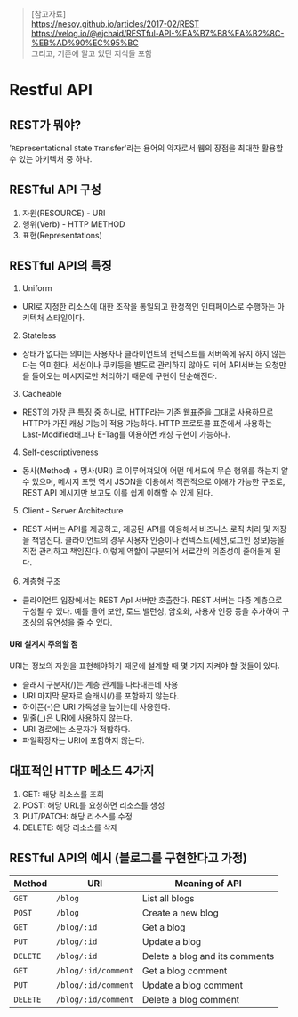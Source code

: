 > [참고자료]  
> https://nesoy.github.io/articles/2017-02/REST  
> https://velog.io/@ejchaid/RESTful-API-%EA%B7%B8%EA%B2%8C-%EB%AD%90%EC%95%BC  
> 그리고, 기존에 알고 있던 지식들 포함    

# Restful API

## REST가 뭐야?
'`RE`presentational `S`tate `T`ransfer'라는 용어의 약자로서 웹의 장점을 최대한 활용할 수 있는 아키텍처 중 하나.

## RESTful API 구성
1. 자원(RESOURCE) - URI
2. 행위(Verb) - HTTP METHOD
3. 표현(Representations)

## RESTful API의 특징
1. Uniform
- URI로 지정한 리소스에 대한 조작을 통일되고 한정적인 인터페이스로 수행하는 아키텍처 스타일이다.

2. Stateless
- 상태가 없다는 의미는 사용자나 클라이언트의 컨텍스트를 서버쪽에 유지 하지 않는다는 의미한다.
세션이나 쿠키등을 별도로 관리하지 않아도 되어 API서버는 요청만을 들어오는 메시지로만 처리하기 때문에 구현이 단순해진다.

3. Cacheable
- REST의 가장 큰 특징 중 하나로, HTTP라는 기존 웹표준을 그대로 사용하므로 HTTP가 가진 캐싱 기능이 적용 가능하다. HTTP 프로토콜 표준에서 사용하는 Last-Modified태그나 E-Tag를 이용하면 캐싱 구현이 가능하다.

4. Self-descriptiveness
- 동사(Method) + 명사(URI) 로 이루어져있어 어떤 메서드에 무슨 행위를 하는지 알 수 있으며, 메시지 포맷 역시 JSON을 이용해서 직관적으로 이해가 가능한 구조로, REST API 메시지만 보고도 이를 쉽게 이해할 수 있게 된다.

5. Client - Server Architecture
- REST 서버는 API를 제공하고, 제공된 API를 이용해서 비즈니스 로직 처리 및 저장을 책임진다.
클라이언트의 경우 사용자 인증이나 컨텍스트(세션,로그인 정보)등을 직접 관리하고 책임진다. 이렇게 역할이 구분되어 서로간의 의존성이 줄어들게 된다.

6. 계층형 구조
- 클라이언트 입장에서는 REST ApI 서버만 호출한다.
REST 서버는 다중 계층으로 구성될 수 있다. 예를 들어 보안, 로드 밸런싱, 암호화, 사용자 인증 등을 추가하여 구조상의 유연성을 줄 수 있다.

#### URI 설계시 주의할 점
URI는 정보의 자원을 표현해야하기 때문에 설계할 때 몇 가지 지켜야 할 것들이 있다.
- 슬래시 구분자(/)는 계층 관계를 나타내는데 사용
- URI 마지막 문자로 슬래시(/)를 포함하지 않는다.
- 하이픈(-)은 URI 가독성을 높이는데 사용한다.
- 밑줄(_)은 URI에 사용하지 않는다.
- URI 경로에는 소문자가 적합하다.
- 파일확장자는 URI에 포함하지 않는다.

## 대표적인 HTTP 메소드 4가지
1. GET: 해당 리소스를 조회
2. POST: 해당 URL를 요청하면 리소스를 생성
3. PUT/PATCH: 해당 리소스를 수정
4. DELETE: 해당 리소스를 삭제

## RESTful API의 예시 (블로그를 구현한다고 가정)
|Method | URI | Meaning of API |
|---|---|---|
| `GET` | `/blog` |  List all blogs |
| `POST` | `/blog` | Create a new blog |
| `GET` |`/blog/:id` | Get a blog |
| `PUT` | `/blog/:id` | Update a blog |
| `DELETE` | `/blog/:id` | Delete a blog and its comments |
| `GET` |`/blog/:id/comment` | Get a blog comment |
| `PUT` | `/blog/:id/comment`| Update a blog comment |
| `DELETE` | `/blog/:id/comment`| Delete a blog comment |
